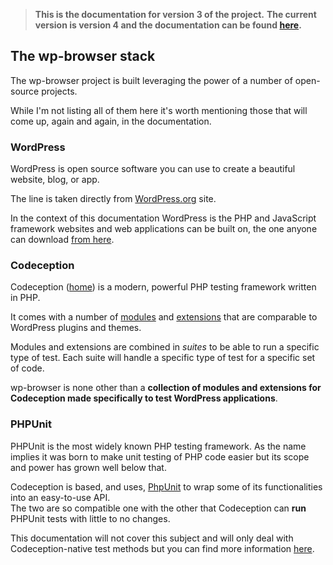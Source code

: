 > **This is the documentation for version 3 of the project.**
> **The current version is version 4 and the documentation can be found [here](./../README.md).**

## The wp-browser stack

The wp-browser project is built leveraging the power of a number of open-source projects.  

While I'm not listing all of them here it's worth mentioning those that will come up, again and again, in the documentation.

### WordPress

WordPress is open source software you can use to create a beautiful website, blog, or app.  

The line is taken directly from [WordPress.org](https://wordpress.org/) site. 
 
In the context of this documentation WordPress is the PHP and JavaScript framework websites and web applications can be built on, the one anyone can download [from here](https://wordpress.org/download/).

### Codeception

Codeception ([home](http://codeception.com/ "Codeception - BDD-style PHP testing.")) is a modern, powerful PHP testing framework written in PHP.  

It comes with a number of [modules](https://codeception.com/docs/06-ModulesAndHelpers) and [extensions](https://codeception.com/extensions) that are comparable to WordPress plugins and themes.  

Modules and extensions are combined in *suites* to be able to run a specific type of test. Each suite will handle a specific type of test for a specific set of code.

wp-browser is none other than a **collection of modules and extensions for Codeception made specifically to test WordPress applications**.

### PHPUnit

PHPUnit is the most widely known PHP testing framework. As the name implies it was born to make unit testing of PHP code easier but its scope and power has grown well below that.  

Codeception is based, and uses, [PhpUnit](https://phpunit.de/ "PHPUnit – The PHP Testing Framework") to wrap some of its functionalities into an easy-to-use API.  
The two are so compatible one with the other that Codeception can **run** PHPUnit tests with little to no changes.

This documentation will not cover this subject and will only deal with Codeception-native test methods but you can find more information [here](https://codeception.com/docs/05-UnitTests).

